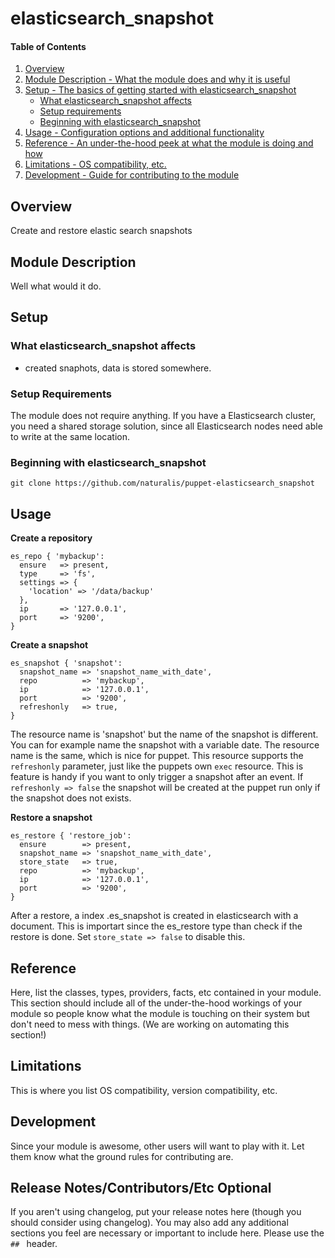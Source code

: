 # elasticsearch_snapshot

#### Table of Contents

1. [Overview](#overview)
2. [Module Description - What the module does and why it is useful](#module-description)
3. [Setup - The basics of getting started with elasticsearch_snapshot](#setup)
    * [What elasticsearch_snapshot affects](#what-elasticsearch_snapshot-affects)
    * [Setup requirements](#setup-requirements)
    * [Beginning with elasticsearch_snapshot](#beginning-with-elasticsearch_snapshot)
4. [Usage - Configuration options and additional functionality](#usage)
5. [Reference - An under-the-hood peek at what the module is doing and how](#reference)
5. [Limitations - OS compatibility, etc.](#limitations)
6. [Development - Guide for contributing to the module](#development)

## Overview

Create and restore elastic search snapshots

## Module Description

Well what would it do.

## Setup

### What elasticsearch_snapshot affects

* created snaphots, data is stored somewhere.

### Setup Requirements

The module does not require anything. If you have a Elasticsearch cluster, you need
a shared storage solution, since all Elasticsearch nodes need able to write at the
same location.

### Beginning with elasticsearch_snapshot

`git clone https://github.com/naturalis/puppet-elasticsearch_snapshot`

## Usage

**Create a repository**

```
es_repo { 'mybackup':
  ensure   => present,
  type     => 'fs',
  settings => {
    'location' => '/data/backup'
  },
  ip       => '127.0.0.1',
  port     => '9200',
}
```

**Create a snapshot**

```
es_snapshot { 'snapshot':
  snapshot_name => 'snapshot_name_with_date',
  repo          => 'mybackup',
  ip            => '127.0.0.1',
  port          => '9200',
  refreshonly   => true,
}
```
The resource name is 'snapshot' but the name of the snapshot is different. You can for
example name the snapshot with a variable date. The resource name is the same, which is
nice for puppet. This resource supports the `refreshonly` parameter, just like the puppets
own `exec` resource. This is feature is handy if you want to only trigger a snapshot after
an event. If `refreshonly => false` the snapshot will be created at the puppet run only
if the snapshot does not exists.

**Restore a snapshot**

```
es_restore { 'restore_job':
  ensure        => present,
  snapshot_name => 'snapshot_name_with_date',
  store_state   => true,
  repo          => 'mybackup',
  ip            => '127.0.0.1',
  port          => '9200',
}
```

After a restore, a index .es_snapshot is created in elasticsearch with a document. This is importart
since the es_restore type than check if the restore is done. Set `store_state => false` to disable this.


## Reference

Here, list the classes, types, providers, facts, etc contained in your module.
This section should include all of the under-the-hood workings of your module so
people know what the module is touching on their system but don't need to mess
with things. (We are working on automating this section!)

## Limitations

This is where you list OS compatibility, version compatibility, etc.

## Development

Since your module is awesome, other users will want to play with it. Let them
know what the ground rules for contributing are.

## Release Notes/Contributors/Etc **Optional**

If you aren't using changelog, put your release notes here (though you should
consider using changelog). You may also add any additional sections you feel are
necessary or important to include here. Please use the `## ` header.
